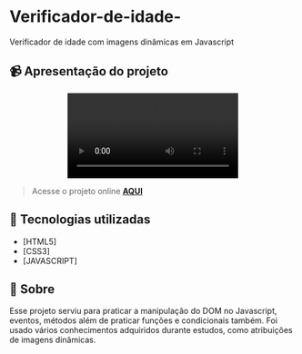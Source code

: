# Verificador-de-idade-
Verificador de idade com imagens dinâmicas em Javascript

## 📹 Apresentação do projeto
<div align="center">
  <video src="" >
</div>

> Acesse o projeto online **[AQUI]()**
## 🚀 Tecnologias utilizadas

- [HTML5] 
- [CSS3]
- [JAVASCRIPT]

## 📝 Sobre

Esse  projeto serviu para praticar a manipulação do DOM no Javascript, eventos, métodos além de praticar funções e condicionais também. Foi usado vários conhecimentos adquiridos durante estudos, como atribuições de imagens dinâmicas. 
